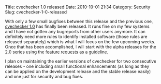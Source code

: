 Title: cvechecker 1.0 released
Date: 2010-10-01 21:34
Category: Security
Slug: cvechecker-1-0-released

With only a few small bugfixes between this release and the previous
one, [cvechecker 1.0](http://cvechecker.sourceforge.net) has finally
been released. It runs fine on my few systems and I have not gotten any
bugreports from other users anymore. It can definitely need more rules
to identify installed software (those rules are released separately)
which is what I will focus on the few upcoming weeks. Once that has been
accomplished, I will start with the alpha releases for the 2.0 series
using the [feature
requests](http://cvechecker.sourceforge.net/docs/featurerequests.html)
as a guideline.

I plan on maintaining the earlier versions of cvechecker for two
consecutive releases - one including small functional enhancements (as
long as they can be applied on the development release and the stable
release easily) and one just for security and bug fixes.
